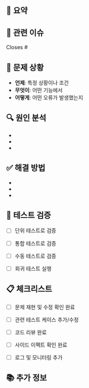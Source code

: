 ## 🐛 요약
<!-- 수정한 버그에 대해 간단하게 설명해주세요 -->
<!-- 예) 로그인 시 토큰 만료 오류 수정 -->


## 🔗 관련 이슈
<!-- 관련된 이슈가 있다면 링크해주세요 -->
Closes #


## 📌 문제 상황
<!-- 어떤 문제가 있었는지 설명해주세요 -->
- **언제**: 특정 상황이나 조건
- **무엇이**: 어떤 기능에서
- **어떻게**: 어떤 오류가 발생했는지


## 🔍 원인 분석
<!-- 문제의 근본 원인을 설명해주세요 -->
-
-
-


## ✅ 해결 방법
<!-- 어떻게 문제를 해결했는지 설명해주세요 -->
-
-
-


## 🧪 테스트 검증
<!-- 수정 사항을 어떻게 검증했는지 체크해주세요 -->
- [ ] 단위 테스트로 검증
- [ ] 통합 테스트로 검증
- [ ] 수동 테스트로 검증
- [ ] 회귀 테스트 실행


## 📋 체크리스트
<!-- PR 제출 전 확인사항 -->
- [ ] 문제 재현 및 수정 확인 완료
- [ ] 관련 테스트 케이스 추가/수정
- [ ] 코드 리뷰 완료
- [ ] 사이드 이펙트 확인 완료
- [ ] 로그 및 모니터링 추가


## 📚 추가 정보
<!-- 기타 참고사항이나 배경 정보 -->

